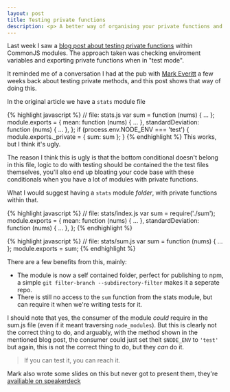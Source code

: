 ```yaml
---
layout: post
title: Testing private functions
description: <p> A better way of organising your private functions and testing them in node </p>
---
```


Last week I saw a [blog post about testing private functions](http://engineering.clever.com/2014/07/29/testing-private-functions-in-javascript-modules) within CommonJS modules. The approach taken was checking enviroment variables and exporting private functions when in "test mode".

It reminded me of a conversation I had at the pub with [Mark Everitt](https://twitter.com/qubyte) a few weeks back about testing private methods, and this post shows that way of doing this.

In the original article we have a `stats` module file

{% highlight javascript %}
// file: stats.js
var sum = function (nums) { ... };
module.exports = {
  mean: function (nums) { ... },
  standardDeviation: function (nums) { ... },
};
if (process.env.NODE_ENV === 'test') {
  module.exports._private = { sum: sum };
}
{% endhighlight %}
This works, but I think it's ugly.

The reason I think this is ugly is that the bottom conditional doesn't belong in this file, logic to do with testing should be contained the the test files themselves, you'll also end up bloating your code base with these conditionals when you have a lot of modules with private functions.

What I would suggest having a `stats` module *folder*, with private functions within that.

{% highlight javascript %}
// file: stats/index.js
var sum = require('./sum');
module.exports = {
  mean: function (nums) { ... },
  standardDeviation: function (nums) { ... },
};
{% endhighlight %}

{% highlight javascript %}
// file: stats/sum.js
var sum = function (nums) { ... };
module.exports = sum;
{% endhighlight %}

There are a few benefits from this, mainly:

 - The module is now a self contained folder, perfect for publishing to npm, a simple `git filter-branch --subdirectory-filter` makes it a seperate repo.
 - There is still no access to the `sum` function from the stats module, but can require it when we're writing tests for it.
 
I should note that yes, the consumer of the module *could* require in the sum.js file (even if it meant traversing `node_modules`). But this is clearly not the correct thing to do, and arguably, with the method shown in the mentioned blog post, the consumer could just set theit `$NODE_ENV` to `'test'` but again, this is not the correct thing to do, but they *can* do it. 

 > If you can test it, you can reach it.
 
Mark also wrote some slides on this but never got to present them, they're [availiable on speakerdeck](https://speakerdeck.com/qubyte/writing-testable-private-methods-with-node-dot-js-modules)
